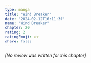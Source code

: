 ```yaml
---
type: manga
title: "Wind Breaker"
date: "2024-02-12T16:11:36"
name: "Wind Breaker"
chapter: 20
rating: 2
ratingEmoji: ⭐️⭐️
share: false
---
```


_[No review was written for this chapter]_
